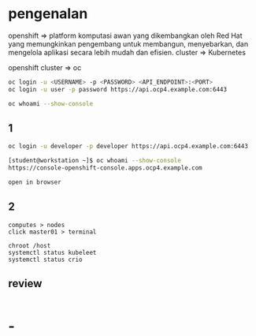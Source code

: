 # pengenalan
openshift => platform komputasi awan yang dikembangkan oleh Red Hat yang memungkinkan pengembang untuk membangun, menyebarkan, dan mengelola aplikasi secara lebih mudah dan efisien. 
cluster => 
Kubernetes

openshift cluster => oc
```bash
oc login -u <USERNAME> -p <PASSWORD> <API_ENDPOINT>:<PORT>
oc login -u user -p password https://api.ocp4.example.com:6443

oc whoami --show-console
```

## 1
```bash
oc login -u developer -p developer https://api.ocp4.example.com:6443

[student@workstation ~]$ oc whoami --show-console
https://console-openshift-console.apps.ocp4.example.com

open in browser
```

## 2
```
computes > nodes
click master01 > terminal

chroot /host
systemctl status kubeleet
systemctl status crio
```

## review
```

```

# -